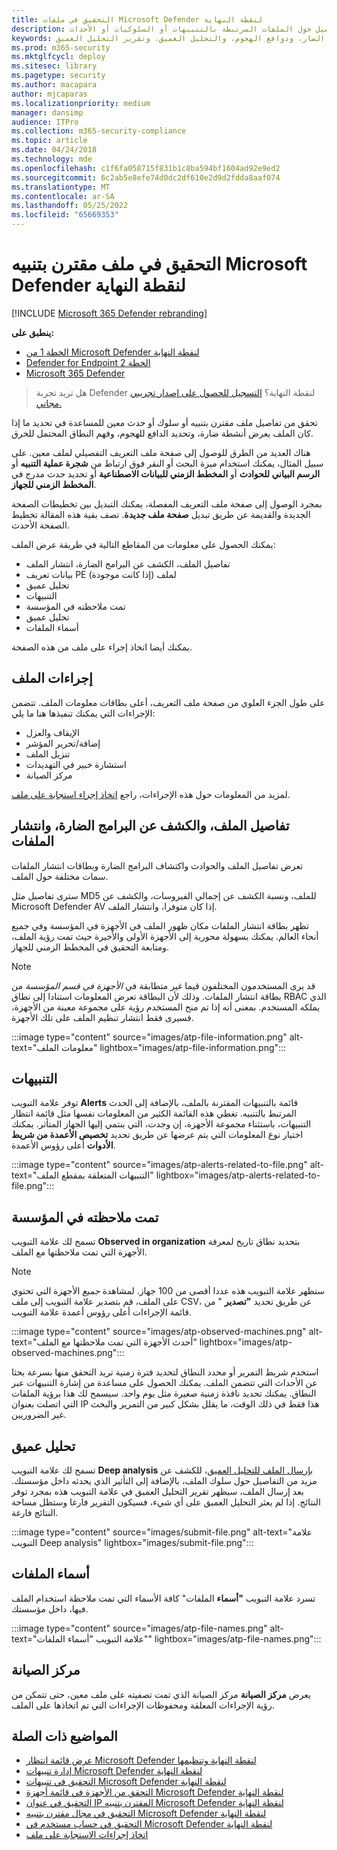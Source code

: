 ```yaml
---
title: التحقيق في ملفات Microsoft Defender لنقطة النهاية
description: استخدم خيارات التحقيق للحصول على تفاصيل حول الملفات المرتبطة بالتنبيهات أو السلوكيات أو الأحداث.
keywords: التحقيق، والتحقيق، والملف، والنشاط الضار، ودوافع الهجوم، والتحليل العميق، وتقرير التحليل العميق
ms.prod: m365-security
ms.mktglfcycl: deploy
ms.sitesec: library
ms.pagetype: security
ms.author: macapara
author: mjcaparas
ms.localizationpriority: medium
manager: dansimp
audience: ITPro
ms.collection: m365-security-compliance
ms.topic: article
ms.date: 04/24/2018
ms.technology: mde
ms.openlocfilehash: c1f6fa058715f831b1c8ba594bf1604ad92e9ed2
ms.sourcegitcommit: 6c2ab5e8efe74d0dc2df610e2d9d2fdda8aaf074
ms.translationtype: MT
ms.contentlocale: ar-SA
ms.lasthandoff: 05/25/2022
ms.locfileid: "65669353"
---
```

# <a name="investigate-a-file-associated-with-a-microsoft-defender-for-endpoint-alert"></a>التحقيق في ملف مقترن بتنبيه Microsoft Defender لنقطة النهاية

[!INCLUDE [Microsoft 365 Defender rebranding](../../includes/microsoft-defender.md)]

**ينطبق على:**
- [الخطة 1 من Microsoft Defender لنقطة النهاية](https://go.microsoft.com/fwlink/p/?linkid=2154037)
- [Defender for Endpoint الخطة 2](https://go.microsoft.com/fwlink/p/?linkid=2154037)
- [Microsoft 365 Defender](https://go.microsoft.com/fwlink/?linkid=2118804)


> هل تريد تجربة Defender لنقطة النهاية؟ [التسجيل للحصول على إصدار تجريبي مجاني.](https://signup.microsoft.com/create-account/signup?products=7f379fee-c4f9-4278-b0a1-e4c8c2fcdf7e&ru=https://aka.ms/MDEp2OpenTrial?ocid=docs-wdatp-investigatefiles-abovefoldlink)

تحقق من تفاصيل ملف مقترن بتنبيه أو سلوك أو حدث معين للمساعدة في تحديد ما إذا كان الملف يعرض أنشطة ضارة، وتحديد الدافع للهجوم، وفهم النطاق المحتمل للخرق.

هناك العديد من الطرق للوصول إلى صفحة ملف التعريف التفصيلي لملف معين. على سبيل المثال، يمكنك استخدام ميزة البحث أو النقر فوق ارتباط من **شجرة عملية التنبيه** أو **الرسم البياني للحوادث** أو **المخطط الزمني للبيانات الاصطناعية** أو تحديد حدث مدرج في **المخطط الزمني للجهاز**.

بمجرد الوصول إلى صفحة ملف التعريف المفصلة، يمكنك التبديل بين تخطيطات الصفحة الجديدة والقديمة عن طريق تبديل **صفحة ملف جديدة**. تصف بقية هذه المقالة تخطيط الصفحة الأحدث.

يمكنك الحصول على معلومات من المقاطع التالية في طريقة عرض الملف:

- تفاصيل الملف، الكشف عن البرامج الضارة، انتشار الملف
- بيانات تعريف PE لملف (إذا كانت موجودة)
- تحليل عميق
- التنبيهات
- تمت ملاحظته في المؤسسة
- تحليل عميق
- أسماء الملفات

يمكنك أيضا اتخاذ إجراء على ملف من هذه الصفحة.

## <a name="file-actions"></a>إجراءات الملف

على طول الجزء العلوي من صفحة ملف التعريف، أعلى بطاقات معلومات الملف. تتضمن الإجراءات التي يمكنك تنفيذها هنا ما يلي:

- الإيقاف والعزل
- إضافة/تحرير المؤشر
- تنزيل الملف
- استشارة خبير في التهديدات
- مركز الصيانة

لمزيد من المعلومات حول هذه الإجراءات، راجع [اتخاذ إجراء استجابة على ملف](respond-file-alerts.md).

## <a name="file-details-malware-detection-and-file-prevalence"></a>تفاصيل الملف، والكشف عن البرامج الضارة، وانتشار الملفات

تعرض تفاصيل الملف والحوادث واكتشاف البرامج الضارة وبطاقات انتشار الملفات سمات مختلفة حول الملف.

سترى تفاصيل مثل MD5 للملف، ونسبة الكشف عن إجمالي الفيروسات، والكشف عن Microsoft Defender AV إذا كان متوفرا، وانتشار الملف.

تظهر بطاقة انتشار الملفات مكان ظهور الملف في الأجهزة في المؤسسة وفي جميع أنحاء العالم. يمكنك بسهولة محورية إلى الأجهزة الأولى والأخيرة حيث تمت رؤية الملف، ومتابعة التحقيق في المخطط الزمني للجهاز. 

> [!NOTE]
> قد يرى المستخدمون المختلفون قيما غير متطابقة في *الأجهزة في قسم المؤسسة* من بطاقة انتشار الملفات. وذلك لأن البطاقة تعرض المعلومات استنادا إلى نطاق RBAC الذي يملكه المستخدم. بمعنى أنه إذا تم منح المستخدم رؤية على مجموعة معينة من الأجهزة، فسيرى فقط انتشار تنظيم الملف على تلك الأجهزة.

:::image type="content" source="images/atp-file-information.png" alt-text="معلومات الملف" lightbox="images/atp-file-information.png":::

## <a name="alerts"></a>التنبيهات

توفر علامة التبويب **Alerts** قائمة بالتنبيهات المقترنة بالملف، بالإضافة إلى الحدث المرتبط بالتنبيه. تغطي هذه القائمة الكثير من المعلومات نفسها مثل قائمة انتظار التنبيهات، باستثناء مجموعة الأجهزة، إن وجدت، التي ينتمي إليها الجهاز المتأثر. يمكنك اختيار نوع المعلومات التي يتم عرضها عن طريق تحديد **تخصيص الأعمدة من شريط الأدوات** أعلى رؤوس الأعمدة.

:::image type="content" source="images/atp-alerts-related-to-file.png" alt-text="التنبيهات المتعلقة بمقطع الملف" lightbox="images/atp-alerts-related-to-file.png":::

## <a name="observed-in-organization"></a>تمت ملاحظته في المؤسسة

تسمح لك علامة التبويب **Observed in organization** بتحديد نطاق تاريخ لمعرفة الأجهزة التي تمت ملاحظتها مع الملف.

> [!NOTE]
> ستظهر علامة التبويب هذه عددا أقصى من 100 جهاز. لمشاهدة _جميع_ الأجهزة التي تحتوي على الملف، قم بتصدير علامة التبويب إلى ملف CSV، عن طريق تحديد **"تصدير** " من قائمة الإجراءات أعلى رؤوس أعمدة علامة التبويب.

:::image type="content" source="images/atp-observed-machines.png" alt-text="أحدث الأجهزة التي تمت ملاحظتها مع الملف" lightbox="images/atp-observed-machines.png":::

استخدم شريط التمرير أو محدد النطاق لتحديد فترة زمنية تريد التحقق منها بسرعة بحثا عن الأحداث التي تتضمن الملف. يمكنك الحصول على مساعدة من إشارة التنبيهات عبر النطاق. يمكنك تحديد نافذة زمنية صغيرة مثل يوم واحد. سيسمح لك هذا برؤية الملفات التي اتصلت بعنوان IP هذا فقط في ذلك الوقت، ما يقلل بشكل كبير من التمرير والبحث غير الضروريين.

## <a name="deep-analysis"></a>تحليل عميق

تسمح لك علامة التبويب **Deep analysis** [بإرسال الملف للتحليل العميق](respond-file-alerts.md#deep-analysis)، للكشف عن مزيد من التفاصيل حول سلوك الملف، بالإضافة إلى التأثير الذي يحدثه داخل مؤسستك. بعد إرسال الملف، سيظهر تقرير التحليل العميق في علامة التبويب هذه بمجرد توفر النتائج. إذا لم يعثر التحليل العميق على أي شيء، فسيكون التقرير فارغا وستظل مساحة النتائج فارغة.

:::image type="content" source="images/submit-file.png" alt-text="علامة التبويب Deep analysis" lightbox="images/submit-file.png":::

## <a name="file-names"></a>أسماء الملفات

تسرد علامة التبويب **"أسماء** الملفات" كافة الأسماء التي تمت ملاحظة استخدام الملف فيها، داخل مؤسستك.

:::image type="content" source="images/atp-file-names.png" alt-text="علامة التبويب &quot;أسماء الملفات&quot;" lightbox="images/atp-file-names.png":::

## <a name="action-center"></a>مركز الصيانة

يعرض **مركز الصيانة** مركز الصيانة الذي تمت تصفيته على ملف معين، حتى تتمكن من رؤية الإجراءات المعلقة ومحفوظات الإجراءات التي تم اتخاذها على الملف.

## <a name="related-topics"></a>المواضيع ذات الصلة

- [عرض قائمة انتظار Microsoft Defender لنقطة النهاية وتنظيمها](alerts-queue.md)
- [إدارة تنبيهات Microsoft Defender لنقطة النهاية](manage-alerts.md)
- [التحقيق في تنبيهات Microsoft Defender لنقطة النهاية](investigate-alerts.md)
- [التحقق من الأجهزة في قائمة أجهزة Microsoft Defender لنقطة النهاية](investigate-machines.md)
- [التحقيق في عنوان IP المقترن بتنبيه Microsoft Defender لنقطة النهاية](investigate-ip.md)
- [التحقيق في مجال مقترن بتنبيه Microsoft Defender لنقطة النهاية](investigate-domain.md)
- [التحقيق في حساب مستخدم في Microsoft Defender لنقطة النهاية](investigate-user.md)
- [اتخاذ إجراءات الاستجابة على ملف](respond-file-alerts.md)
